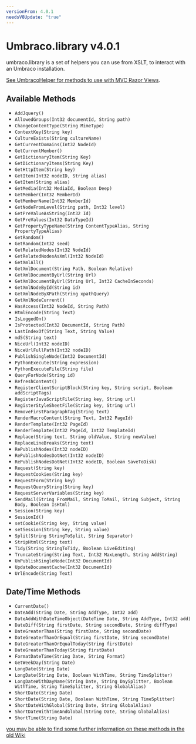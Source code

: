 ```yaml
---
versionFrom: 4.0.1
needsV8Update: "true"
---
```


# Umbraco.library v4.0.1

umbraco.library is a set of helpers you can use from XSLT, to interact with an Umbraco installation.

[See UmbracoHelper for methods to use with MVC Razor Views](../../../../../Reference/Querying/UmbracoHelper/index.md).

## Available Methods

* `AddJquery()`
* `AllowedGroups(Int32 documentId, String path)`
* `ChangeContentType(String MimeType)`
* `ContextKey(String key)`
* `CultureExists(String cultureName)`
* `GetCurrentDomains(Int32 NodeId)`
* `GetCurrentMember()`
* `GetDictionaryItem(String Key)`
* `GetDictionaryItems(String Key)`
* `GetHttpItem(String key)`
* `GetItem(Int32 nodeID, String alias)`
* `GetItem(String alias)`
* `GetMedia(Int32 MediaId, Boolean Deep)`
* `GetMember(Int32 MemberId)`
* `GetMemberName(Int32 MemberId)`
* `GetNodeFromLevel(String path, Int32 level)`
* `GetPreValueAsString(Int32 Id)`
* `GetPreValues(Int32 DataTypeId)`
* `GetPropertyTypeName(String ContentTypeAlias, String PropertyTypeAlias)`
* `GetRandom()`
* `GetRandom(Int32 seed)`
* `GetRelatedNodes(Int32 NodeId)`
* `GetRelatedNodesAsXml(Int32 NodeId)`
* `GetXmlAll()`
* `GetXmlDocument(String Path, Boolean Relative)`
* `GetXmlDocumentByUrl(String Url)`
* `GetXmlDocumentByUrl(String Url, Int32 CacheInSeconds)`
* `GetXmlNodeById(String id)`
* `GetXmlNodeByXPath(String xpathQuery)`
* `GetXmlNodeCurrent()`
* `HasAccess(Int32 NodeId, String Path)`
* `HtmlEncode(String Text)`
* `IsLoggedOn()`
* `IsProtected(Int32 DocumentId, String Path)`
* `LastIndexOf(String Text, String Value)`
* `md5(String text)`
* `NiceUrl(Int32 nodeID)`
* `NiceUrlFullPath(Int32 nodeID)`
* `PublishSingleNode(Int32 DocumentId)`
* `PythonExecute(String expression)`
* `PythonExecuteFile(String file)`
* `QueryForNode(String id)`
* `RefreshContent()`
* `RegisterClientScriptBlock(String key, String script, Boolean addScriptTags)`
* `RegisterJavaScriptFile(String key, String url)`
* `RegisterStyleSheetFile(String key, String url)`
* `RemoveFirstParagraphTag(String text)`
* `RenderMacroContent(String Text, Int32 PageId)`
* `RenderTemplate(Int32 PageId)`
* `RenderTemplate(Int32 PageId, Int32 TemplateId)`
* `Replace(String text, String oldValue, String newValue)`
* `ReplaceLineBreaks(String text)`
* `RePublishNodes(Int32 nodeID)`
* `RePublishNodesDotNet(Int32 nodeID)`
* `RePublishNodesDotNet(Int32 nodeID, Boolean SaveToDisk)`
* `Request(String key)`
* `RequestCookies(String key)`
* `RequestForm(String key)`
* `RequestQueryString(String key)`
* `RequestServerVariables(String key)`
* `SendMail(String FromMail, String ToMail, String Subject, String Body, Boolean IsHtml)`
* `Session(String key)`
* `SessionId()`
* `setCookie(String key, String value)`
* `setSession(String key, String value)`
* `Split(String StringToSplit, String Separator)`
* `StripHtml(String text)`
* `Tidy(String StringToTidy, Boolean LiveEditing)`
* `TruncateString(String Text, Int32 MaxLength, String AddString)`
* `UnPublishSingleNode(Int32 DocumentId)`
* `UpdateDocumentCache(Int32 DocumentId)`
* `UrlEncode(String Text)`

## Date/Time Methods

* `CurrentDate()`
* `DateAdd(String Date, String AddType, Int32 add)`
* `DateAddWithDateTimeObject(DateTime Date, String AddType, Int32 add)`
* `DateDiff(String firstDate, String secondDate, String diffType)`
* `DateGreaterThan(String firstDate, String secondDate)`
* `DateGreaterThanOrEqual(String firstDate, String secondDate)`
* `DateGreaterThanOrEqualToday(String firstDate)`
* `DateGreaterThanToday(String firstDate)`
* `FormatDateTime(String Date, String Format)`
* `GetWeekDay(String Date)`
* `LongDate(String Date)`
* `LongDate(String Date, Boolean WithTime, String TimeSplitter)`
* `LongDateWithDayName(String Date, String DaySplitter, Boolean WithTime, String TimeSplitter, String GlobalAlias)`
* `ShortDate(String Date)`
* `ShortDate(String Date, Boolean WithTime, String TimeSplitter)`
* `ShortDateWithGlobal(String Date, String GlobalAlias)`
* `ShortDateWithTimeAndGlobal(String Date, String GlobalAlias)`
* `ShortTime(String Date)`

[you may be able to find some further information on these methods in the old Wiki](https://en.wikibooks.org/wiki/Umbraco/Reference/umbraco.library)
